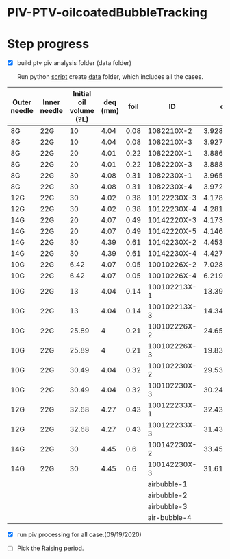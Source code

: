 # PIV-PTV-oilcoatedBubbleTracking

# Step progress
- [x]  build ptv piv analysis folder (data folder)

    Run python [script](https://github.com/lipilian/PIV-PTV-oilcoatedBubbleTracking/blob/master/CreateDatafolder.py) create [data](https://uofi.box.com/s/sw9vvcwwh0pjfxlhspk6wisby87mabtn) folder, which includes all the cases.

| Outer needle | Inner needle | Initial oil volume (?L) | deq (mm) | foil | ID           | deq         |  Processing Progress | StartFrame-EndFrame |
| ------------ | ------------ | ----------------------- | -------- | ---- | ------------ | ----------- | -------------------- | ------------------- |
| 8G           | 22G          | 10                      | 4.04     | 0.08 | 1082210X-2   | 3.92869399  | - [ ]                    |                     |
| 8G           | 22G          | 10                      | 4.04     | 0.08 | 1082210X-3   | 3.92755005  | - [ ]                     |                     |
| 8G           | 22G          | 20                      | 4.01     | 0.22 | 1082220X-1   | 3.8863055   | - [ ]                     |                     |
| 8G           | 22G          | 20                      | 4.01     | 0.22 | 1082220X-3   | 3.88859096  | - [ ]                     |                     |
| 8G           | 22G          | 30                      | 4.08     | 0.31 | 1082230X-1   | 3.96551573  | - [ ]                     |                     |
| 8G           | 22G          | 30                      | 4.08     | 0.31 | 1082230X-4   | 3.97278205  | - [ ]                     |                     |
| 12G          | 22G          | 30                      | 4.02     | 0.38 | 10122230X-3  | 4.17866011  | - [ ]                     |                     |
| 12G          | 22G          | 30                      | 4.02     | 0.38 | 10122230X-4  | 4.28105654  | - [ ]                     |                     |
| 14G          | 22G          | 20                      | 4.07     | 0.49 | 10142220X-3  | 4.17326273  | - [ ]                     |                     |
| 14G          | 22G          | 20                      | 4.07     | 0.49 | 10142220X-5  | 4.14609406  | - [ ]                     |                     |
| 14G          | 22G          | 30                      | 4.39     | 0.61 | 10142230X-2  | 4.45358163  | - [ ]                     |                     |
| 14G          | 22G          | 30                      | 4.39     | 0.61 | 10142230X-4  | 4.42757525  | - [ ]                     |                     |
| 10G          | 22G          | 6.42                    | 4.07     | 0.05 | 10010226X-2  | 7.028534846 | - [ ]                    |                     |
| 10G          | 22G          | 6.42                    | 4.07     | 0.05 | 10010226X-4  | 6.219493989 | - [ ]                     |                     |
| 10G          | 22G          | 13                      | 4.04     | 0.14 | 100102213X-1 | 13.3943055  | - [ ]                    |                     |
| 10G          | 22G          | 13                      | 4.04     | 0.14 | 100102213X-3 | 14.34755593 | - [ ]                     |                     |
| 10G          | 22G          | 25.89                   | 4        | 0.21 | 100102226X-2 | 24.65708158 | - [ ]                    |                     |
| 10G          | 22G          | 25.89                   | 4        | 0.21 | 100102226X-3 | 19.83963865 | - [ ]                    |                     |
| 10G          | 22G          | 30.49                   | 4.04     | 0.32 | 100102230X-2 | 29.53605068 | - [ ]                     |                     |
| 10G          | 22G          | 30.49                   | 4.04     | 0.32 | 100102230X-3 | 30.24797907 | - [ ]                     |                     |
| 12G          | 22G          | 32.68                   | 4.27     | 0.43 | 100122233X-1 | 32.43544137 | - [ ]                     |                     |
| 12G          | 22G          | 32.68                   | 4.27     | 0.43 | 100122233X-3 | 31.43128391 | - [ ]                    |                     |
| 14G          | 22G          | 30                      | 4.45     | 0.6  | 100142230X-2 | 33.45791889 | - [ ]                    |                     |
| 14G          | 22G          | 30                      | 4.45     | 0.6  | 100142230X-3 | 31.61035021 | - [ ]                     |                     |
|              |              |                         |          |      | airbubble-1  |             | - [ ]                      |                     |
|              |              |                         |          |      | airbubble-2  |             |  - [ ]                     |                     |
|              |              |                         |          |      | airbubble-3  |             | - [ ]                      |                     |
|              |              |                         |          |      | air-bubble-4 |             | - [ ]                      |                     |



- [x] run piv processing for all case.(09/19/2020)

- [ ]  Pick the Raising period.



